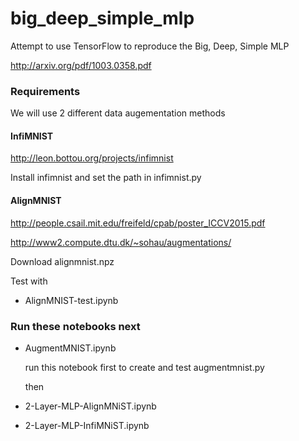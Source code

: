 # big_deep_simple_mlp


Attempt to use TensorFlow to reproduce the Big, Deep, Simple MLP 

http://arxiv.org/pdf/1003.0358.pdf

### Requirements

We will use 2 different data augementation methods

#### InfiMNIST

 http://leon.bottou.org/projects/infimnist

 Install infimnist and set the path in infimnist.py  

#### AlignMNIST

 http://people.csail.mit.edu/freifeld/cpab/poster_ICCV2015.pdf

 http://www2.compute.dtu.dk/~sohau/augmentations/

 Download alignmnist.npz	

 Test with

 - AlignMNIST-test.ipynb


### Run these notebooks next
- AugmentMNIST.ipynb

  run this notebook first to create and test augmentmnist.py

  then

- 2-Layer-MLP-AlignMNiST.ipynb

- 2-Layer-MLP-InfiMNiST.ipynb  










